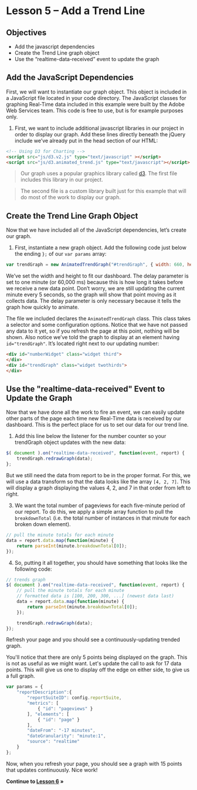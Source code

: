 Lesson 5 – Add a Trend Line
=====

Objectives
-----
 * Add the javascript dependencies
 * Create the Trend Line graph object
 * Use the “realtime-data-received” event to update the graph

Add the JavaScript Dependencies
-----

First, we will want to instantiate our graph object.  This object is included in a JavaScript file located in your code directory. The JavaScript classes for graphing Real-Time data included in this example were built by the Adobe Web Services team.  This code is free to use, but is for example purposes only.

  1. First, we want to include additional javascript libraries in our project in order to display our graph. Add these lines directly beneath the jQuery include we’ve already put in the head section of our HTML:

  ```html
  <!-- Using D3 for Charting -->
  <script src="js/d3.v2.js" type="text/javascript" ></script>
  <script src="js/d3.animated_trend.js" type="text/javascript"></script>
  ```

  > Our graph uses a popular graphics library called [d3](http://d3js.org/). The first file includes this library in our project.

  > The second file is a custom library built just for this example that will do most of the work to display our graph.

Create the Trend Line Graph Object
-----

Now that we have included all of the JavaScript dependencies, let’s create our graph.

  1. First, instantiate a new graph object. Add the following code just below the ending `};` of our `var params` array:

  ```javascript
  var trendGraph = new AnimatedTrendGraph("#trendGraph", { width: 660, height: 200, delay: 60000});
  ```

We’ve set the width and height to fit our dashboard.  The delay parameter is set to one minute (or 60,000 ms) because this is how long it takes before we receive a new data point.  Don’t worry, we are still updating the current minute every 5 seconds, so the graph will show that point moving as it collects data.  The delay parameter is only necessary because it tells the graph how quickly to animate.

The file we included declares the `AnimatedTrendGraph` class.  This class takes a selector and some configuration options.  Notice that we have not passed any data to it yet, so if you refresh the page at this point, nothing will be shown.  Also notice we’ve told the graph to display at an element having `id="trendGraph"`.  It’s located right next to our updating number:

```html
<div id="numberWidget" class="widget third">
</div>
<div id="trendGraph" class="widget twothirds">
</div>
```

Use the "realtime-data-received" Event to Update the Graph
-----

Now that we have done all the work to fire an event, we can easily update other parts of the page each time new Real-Time data is received by our dashboard.   This is the perfect place for us to set our data for our trend line.

  1. Add this line below the listener for the number counter so your trendGraph object updates with the new data:

  ```javascript
  $( document ).on("realtime-data-received", function(event, report) {
      trendGraph.redrawGraph(data);
  };
  ```

But we still need the data from report to be in the proper format.  For this, we will use a data transform so that the data looks like the array `[4, 2, 7]`. This will display a graph displaying the values 4, 2, and 7 in that order from left to right.

  3. We want the total number of pageviews for each five-minute period of our report. To do this, we apply a simple array function to pull the `breakdownTotal` (i.e. the total number of instances in that minute for each broken down element).

  ```javascript
  // pull the minute totals for each minute
  data = report.data.map(function(minute) {
      return parseInt(minute.breakdownTotal[0]);
  });
  ```

  4. So, putting it all together, you should have something that looks like the following code:

  ```javascript
  // trends graph
  $( document ).on("realtime-data-received", function(event, report) {
      // pull the minute totals for each minute
      // formatted data is [100, 200, 300, ...] (newest data last)
      data = report.data.map(function(minute) {
          return parseInt(minute.breakdownTotal[0]);
      });

      trendGraph.redrawGraph(data);
  });
  ```

Refresh your page and you should see a continuously-updating trended graph.

You'll notice that there are only 5 points being displayed on the graph. This is not as useful as we might want. Let's update the call to ask for 17 data points.  This will give us one to display off the edge on either side, to give us a full graph.

```javascript
var params = {
    "reportDescription":{
        "reportSuiteID": config.reportSuite,
        "metrics": [
            { "id": "pageviews" }
        ], "elements": [
            { "id": "page" }
        ],
        "dateFrom": "-17 minutes",
        "dateGranularity": "minute:1",
        "source": "realtime"
    }
};
```

Now, when you refresh your page, you should see a graph with 15 points that updates continuously. Nice work!

**Continue to [Lesson 6](../lesson_6) »**
